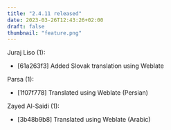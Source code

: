 ```yaml
---
title: "2.4.11 released"
date: 2023-03-26T12:43:26+02:00
draft: false
thumbnail: "feature.png"
---
```


Juraj Liso (1):
  * [61a263f3] Added Slovak translation using Weblate

Parsa (1):
  * [1f07f778] Translated using Weblate (Persian)

Zayed Al-Saidi (1):
  * [3b48b9b8] Translated using Weblate (Arabic)

